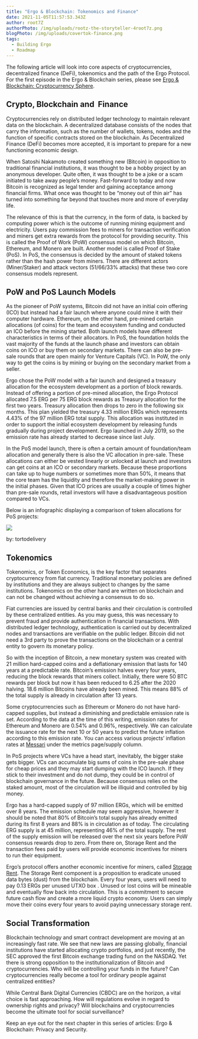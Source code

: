 ```yaml
---
title: "Ergo & Blockchain: Tokenomics and Finance"
date: 2021-11-05T11:57:53.343Z
author: root7Z
authorPhoto: /img/uploads/rootz-the-storyteller-4root7z.png
blogPhoto: /img/uploads/covertok-finance.png
tags:
  - Building Ergo
  - Roadmap
---
```

<!--StartFragment-->

The following article will look into core aspects of cryptocurrencies, decentralized finance (DeFi), tokenomics and the path of the Ergo Protocol. For the first episode in the Ergo & Blockchain series, please see [Ergo & Blockchain: Cryptocurrency Sphere](https://ergoplatform.org/en/blog/2021-10-26-ergo-blockchain-cryptocurrency-sphere/).

## Crypto, Blockchain and  Finance

Cryptocurrencies rely on distributed ledger technology to maintain relevant data on the blockchain. A decentralized database consists of the nodes that carry the information, such as the number of wallets, tokens, nodes and the function of specific contracts stored on the blockchain. As Decentralized Finance (DeFi) becomes more accepted, it is important to prepare for a new functioning economic design.

When Satoshi Nakamoto created something new (Bitcoin) in opposition to traditional financial institutions, it was thought to be a hobby project by an anonymous developer. Quite often, it was thought to be a joke or a scam initiated to take away people’s money. Fast-forward to today and now Bitcoin is recognized as legal tender and gaining acceptance among financial firms. What once was thought to be “money out of thin air” has turned into something far beyond that touches more and more of everyday life.

The relevance of this is that the currency, in the form of data, is backed by computing power which is the outcome of running mining equipment and electricity. Users pay commission fees to miners for transaction verification and miners get extra rewards from the protocol for providing security. This is called the Proof of Work (PoW) consensus model on which Bitcoin, Ethereum, and Monero are built. Another model is called Proof of Stake (PoS). In PoS, the consensus is decided by the amount of staked tokens rather than the hash power from miners. There are different actors (Miner/Staker) and attack vectors (51/66/33% attacks) that these two core consensus models represent.

## PoW and PoS Launch Models 

As the pioneer of PoW systems, Bitcoin did not have an initial coin offering (ICO) but instead had a fair launch where anyone could mine it with their computer hardware. Ethereum, on the other hand, pre-mined certain allocations (of coins) for the team and ecosystem funding and conducted an ICO before the mining started. Both launch models have different characteristics in terms of their allocators. In PoS, the foundation holds the vast majority of the funds at the launch phase and investors can obtain coins on ICO or buy them on secondary markets. There can also be pre-sale rounds that are open mainly for Venture Capitals (VC). In PoW, the only way to get the coins is by mining or buying on the secondary market from a seller. 

Ergo chose the PoW model with a fair launch and designed a treasury allocation for the ecosystem development as a portion of block rewards. Instead of offering a portion of pre-mined allocation, the Ergo Protocol allocated 7.5 ERG per 75 ERG block rewards as Treasury allocation for the first two years. Treasury allocation then drops to zero in the following six months. This plan yielded the treasury 4.33 million ERGs which represents 4.43% of the 97 million ERG total supply. This allocation was instituted in order to support the initial ecosystem development by releasing funds gradually during project development. Ergo launched in July 2019, so the emission rate has already started to decrease since last July.

In the PoS model launch, there is often a certain amount of foundation/team allocation and generally there is also the VC allocation in pre-sale. These allocations can either be vested linearly or unlocked at launch and investors can get coins at an ICO or secondary markets. Because these proportions can take up to huge numbers or sometimes more than 50%, it means that the core team has the liquidity and therefore the market-making power in the initial phases. Given that ICO prices are usually a couple of times higher than pre-sale rounds, retail investors will have a disadvantageous position compared to VCs. 

Below is an infographic displaying a comparison of token allocations for PoS projects:

![](https://lh4.googleusercontent.com/WD0VaTu3CgW0kuJdJE6BWqR3RtPPOkxAWLlLZWG6jEgeLlOHq9NwLeHuoKeufJJSTTceg8iasKpxpgLm9pltgLOUa8vgQlNaMtxNIJYemsusdtBaq2qK4t9K5B4oszMv0uNAT0np)

by: tortodelivery

## Tokenomics

Tokenomics, or Token Economics, is the key factor that separates cryptocurrency from fiat currency. Traditional monetary policies are defined by institutions and they are always subject to changes by the same institutions. Tokenomics on the other hand are written on blockchain and can not be changed without achieving a consensus to do so.

Fiat currencies are issued by central banks and their circulation is controlled by these centralized entities. As you may guess, this was necessary to prevent fraud and provide authentication in financial transactions. With distributed ledger technology, authentication is carried out by decentralized nodes and transactions are verifiable on the public ledger. Bitcoin did not need a 3rd party to prove the transactions on the blockchain or a central entity to govern its monetary policy.

So with the inception of Bitcoin, a new monetary system was created with 21 million hard-capped coins and a deflationary emission that lasts for 140 years at a predictable rate. Bitcoin’s emission halves every four years, reducing the block rewards that miners collect. Initially, there were 50 BTC rewards per block but now it has been reduced to 6.25 after the 2020 halving. 18.6 million Bitcoins have already been mined. This means 88% of the total supply is already in circulation after 13 years. 

Some cryptocurrencies such as Ethereum or Monero do not have hard-capped supplies, but instead a diminishing and predictable emission rate is set. According to the data at the time of this writing, emission rates for Ethereum and Monero are 0.54% and 0.96%, respectively. We can calculate the issuance rate for the next 10 or 50 years to predict the future inflation according to this emission rate. You can access various projects’ inflation rates at [Messari](https://messari.io/asset/bitcoin/metrics/all) under the metrics page/supply column.

In PoS projects where VCs have a head start, inevitably, the bigger stake gets bigger. VCs can accumulate big sums of coins in the pre-sale phase for cheap prices and they may start dumping with the ICO launch. If they stick to their investment and do not dump, they could be in control of blockchain governance in the future. Because consensus relies on the staked amount, most of the circulation will be illiquid and controlled by big money.

Ergo has a hard-capped supply of 97 million ERGs, which will be emitted over 8 years. The emission schedule may seem aggressive, however it should be noted that 80% of Bitcoin’s total supply has already emitted during its first 8 years and 88% is in circulation as of today. The circulating ERG supply is at 45 million, representing 46% of the total supply. The rest of the supply emission will be released over the next six years before PoW consensus rewards drop to zero. From there on, Storage Rent and the transaction fees paid by users will provide economic incentives for miners to run their equipment. 

Ergo’s protocol offers another economic incentive for miners, called [Storage Rent](https://ergoplatform.org/en/blog/2020_04_21_ergo_positioning/). The Storage Rent component is a proposition to eradicate unused data bytes (dust) from the blockchain. Every four years, users will need to pay 0.13 ERGs per unused UTXO box . Unused or lost coins will be mineable and eventually flow back into circulation. This is a commitment to secure future cash flow and create a more liquid crypto economy. Users can simply move their coins every four years to avoid paying unnecessary storage rent.

## Social Transformation

Blockchain technology and smart contract development are moving at an increasingly fast rate. We see that new laws are passing globally, financial institutions have started allocating crypto portfolios, and just recently, the SEC approved the first Bitcoin exchange trading fund on the NASDAQ. Yet there is strong opposition to the institutionalization of Bitcoin and cryptocurrencies. Who will be controlling your funds in the future? Can cryptocurrencies really become a tool for ordinary people against centralized entities? 

While Central Bank Digital Currencies (CBDC) are on the horizon, a vital choice is fast approaching. How will regulations evolve in regard to ownership rights and privacy? Will blockchains and cryptocurrencies become the ultimate tool for social surveillance? 

Keep an eye out for the next chapter in this series of articles: Ergo & Blockchain: Privacy and Security.

<!--EndFragment-->